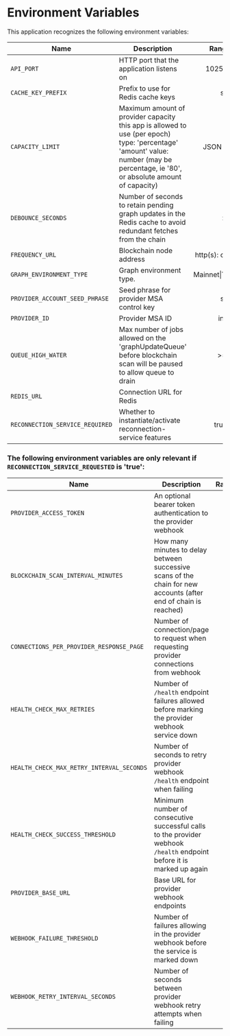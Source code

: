 # Environment Variables

This application recognizes the following environment variables:

| Name                                      | Description                                                                                                                                                                                                              |             Range/Type             |  Required?   | Default |
| ----------------------------------------- | ------------------------------------------------------------------------------------------------------------------------------------------------------------------------------------------------------------------------ | :--------------------------------: | :----------: | :-----: |
| `API_PORT`                                | HTTP port that the application listens on                                                                                                                                                                                |            1025 - 65535            |              |  3000   |
| `CACHE_KEY_PREFIX`                 | Prefix to use for Redis cache keys                                                                              |         string         |           | graph: |
| `CAPACITY_LIMIT`                          | Maximum amount of provider capacity this app is allowed to use (per epoch) type: 'percentage' 'amount' value: number (may be percentage, ie '80', or absolute amount of capacity)                                        |  JSON [(example)](./env.template)  |      Y       |         |
|`DEBOUNCE_SECONDS`|Number of seconds to retain pending graph updates in the Redis cache to avoid redundant fetches from the chain|>= 0|||                                                                                                                             |                > 0                 |              |   100   |
| `FREQUENCY_URL`                           | Blockchain node address                                                                                                                                                                                                  |       http(s): or ws(s): URL       |      Y       |         |
| `GRAPH_ENVIRONMENT_TYPE`                  | Graph environment type.                                                                                                                                                                                                  | Mainnet\|TestnetPaseo |      Y       |         |
| `PROVIDER_ACCOUNT_SEED_PHRASE`            | Seed phrase for provider MSA control key                                                                                                                                                                                 |               string               |      Y       |         |
| `PROVIDER_ID`                             | Provider MSA ID                                                                                                                                                                                                          |              integer               |      Y       |         |
| `QUEUE_HIGH_WATER`                        | Max number of jobs allowed on the 'graphUpdateQueue' before blockchain scan will be paused to allow queue to drain                                                                                                       |               >= 100               |              |  1000   |
| `REDIS_URL`                               | Connection URL for Redis                                                                                                                                                                                                 |                URL                 |      Y       |
|`RECONNECTION_SERVICE_REQUIRED`|Whether to instantiate/activate reconnection-service features|true/false||

### The following environment variables are only relevant if `RECONNECTION_SERVICE_REQUESTED` is 'true':
| Name                                      | Description                                                                                                                                                                                                              |             Range/Type             |  Required?   | Default |
| ----------------------------------------- | ------------------------------------------------------------------------------------------------------------------------------------------------------------------------------------------------------------------------ | :--------------------------------: | :----------: | :-----: |
| `PROVIDER_ACCESS_TOKEN`                   | An optional bearer token authentication to the provider webhook                                                                                                                                                          |               string               |              |         |
| `BLOCKCHAIN_SCAN_INTERVAL_MINUTES`        | How many minutes to delay between successive scans of the chain for new accounts (after end of chain is reached)                                                                                                         |                > 0                 |              |   180   |
| `CONNECTIONS_PER_PROVIDER_RESPONSE_PAGE`  | Number of connection/page to request when requesting provider connections from webhook
| `HEALTH_CHECK_MAX_RETRIES`                | Number of `/health` endpoint failures allowed before marking the provider webhook service down                                                                                                                           |                >= 0                |              |   20    |
| `HEALTH_CHECK_MAX_RETRY_INTERVAL_SECONDS` | Number of seconds to retry provider webhook `/health` endpoint when failing                                                                                                                                              |                > 0                 |              |   64    |
| `HEALTH_CHECK_SUCCESS_THRESHOLD`          | Minimum number of consecutive successful calls to the provider webhook `/health` endpoint before it is marked up again                                                                                                   |                > 0                 |              |   10    |
| `PROVIDER_BASE_URL`                       | Base URL for provider webhook endpoints                                                                                                                                                                                  |                URL                 |      Y       |         |
| `WEBHOOK_FAILURE_THRESHOLD`               | Number of failures allowing in the provider webhook before the service is marked down                                                                                                                                    |                > 0                 |              |    3    |
| `WEBHOOK_RETRY_INTERVAL_SECONDS`          | Number of seconds between provider webhook retry attempts when failing                                                                                                                                                   |                > 0                 |              |   10    |
